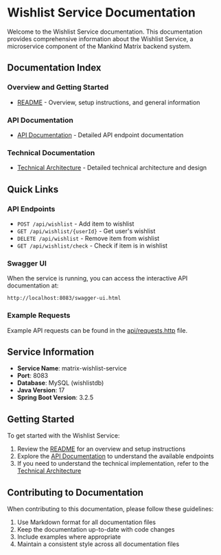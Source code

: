 # Wishlist Service Documentation

Welcome to the Wishlist Service documentation. This documentation provides comprehensive information about the Wishlist Service, a microservice component of the Mankind Matrix backend system.

## Documentation Index

### Overview and Getting Started
- [README](README.md) - Overview, setup instructions, and general information

### API Documentation
- [API Documentation](API-DOCUMENTATION.md) - Detailed API endpoint documentation

### Technical Documentation
- [Technical Architecture](TECHNICAL-ARCHITECTURE.md) - Detailed technical architecture and design

## Quick Links

### API Endpoints
- `POST /api/wishlist` - Add item to wishlist
- `GET /api/wishlist/{userId}` - Get user's wishlist
- `DELETE /api/wishlist` - Remove item from wishlist
- `GET /api/wishlist/check` - Check if item is in wishlist

### Swagger UI
When the service is running, you can access the interactive API documentation at:
```
http://localhost:8083/swagger-ui.html
```

### Example Requests
Example API requests can be found in the [api/requests.http](../api/requests.http) file.

## Service Information

- **Service Name**: matrix-wishlist-service
- **Port**: 8083
- **Database**: MySQL (wishlistdb)
- **Java Version**: 17
- **Spring Boot Version**: 3.2.5

## Getting Started

To get started with the Wishlist Service:

1. Review the [README](README.md) for an overview and setup instructions
2. Explore the [API Documentation](API-DOCUMENTATION.md) to understand the available endpoints
3. If you need to understand the technical implementation, refer to the [Technical Architecture](TECHNICAL-ARCHITECTURE.md)

## Contributing to Documentation

When contributing to this documentation, please follow these guidelines:

1. Use Markdown format for all documentation files
2. Keep the documentation up-to-date with code changes
3. Include examples where appropriate
4. Maintain a consistent style across all documentation files
